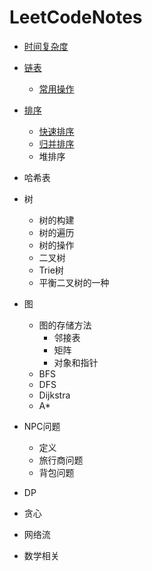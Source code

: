 # LeetCodeNotes
- [时间复杂度](./时间复杂度)

- [链表](./链表)
	- [常用操作](./链表/常用操作.md)

- [排序](./排序)
	- [快速排序](./排序/快速排序.md)
	- [归并排序](./排序/归并排序.md)
	- 堆排序

- 哈希表

- 树
	- 树的构建
	- 树的遍历
	- 树的操作
	- 二叉树
	- Trie树
	- 平衡二叉树的一种

- 图
	-	图的存储方法
 		- 邻接表
 		- 矩阵
 		- 对象和指针
	-	BFS
	-	DFS
	-	Dijkstra
	-	A*

- NPC问题
	- 定义
	- 旅行商问题
	- 背包问题

- DP

- 贪心

- 网络流

- 数学相关
